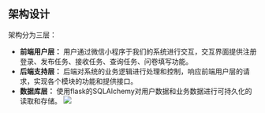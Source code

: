 ## 架构设计
 架构分为三层：
- **前端用户层：** 用户通过微信小程序于我们的系统进行交互，交互界面提供注册登录、发布任务、接收任务、查询任务、问卷填写功能。
- **后端支持层：** 后端对系统的业务逻辑进行处理和控制，响应前端用户层的请求，实现各个模块的功能和提供接口。
- **数据库层：** 使用flask的SQLAlchemy对用户数据和业务数据进行可持久化的读取和存储。
![](https://raw.githubusercontent.com/sysucodingfarmers/MakeMoney/master/doc/Documents/pictures/%E6%9E%B6%E6%9E%84.png)
